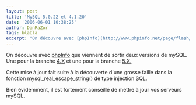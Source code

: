 ```yaml
---
layout: post
title: 'MySQL 5.0.22 et 4.1.20'
date: '2006-06-01 10:38:25'
author: DanRaZor
tags: blabla
excerpt: "On découvre avec [phpInfo](http://www.phpinfo.net/page/flash/id/mysql-5-0-22-et-4-1-20/) que viennent de sortir deux versions de mySQL.   Une pour la branche [4.X](http://dev.mysql.com/downloads/mysql/4.1.html) et une pour la branche [5.X.](http://dev.mysql.com/downloads/mysql/5.0.html)  \n  \nCette mise à jour fait suite à la      …"
---
```


On découvre avec [phpInfo](http://www.phpinfo.net/page/flash/id/mysql-5-0-22-et-4-1-20/) que viennent de sortir deux versions de mySQL.   Une pour la branche [4.X](http://dev.mysql.com/downloads/mysql/4.1.html) et une pour la branche [5.X.](http://dev.mysql.com/downloads/mysql/5.0.html)

Cette mise à jour fait suite à la découverte d'une grosse faille dans   la fonction mysql_real_escape_string() de type injection SQL.

Bien évidemment, il est fortement conseillé de mettre à jour vos serveurs mySQL.
